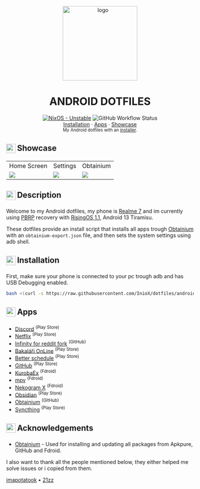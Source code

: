 <div align="center">
    <img src="https://source.android.com/static/docs/setup/images/Android_symbol_green_RGB.png" alt="logo" width=200>
    <h1>ANDROID DOTFILES</h1>
</div>

<div align="center">
  <a href="https://github.com/InioX/dotfiles/tree/nixos"><img src="https://img.shields.io/badge/Android-13%20Tiramisu-3DDC84?style=for-the-badge&logo=Android&logoColor=white" alt="NixOS - Unstable"></a>
   <img alt="GitHub Workflow Status" src="https://img.shields.io/github/actions/workflow/status/InioX/dotfiles/check.yml?color=3DDC84&logo=github&style=for-the-badge"><br>
   <a href="#-------------------------installation">Installation</a>
    ·
  <a href="#-------------------------apps">Apps</a>
    ·
  <a href="#-------------------------showcase">Showcase</a>
</div>

<div align="center">
    <sub>My Android dotfiles with an <a href="https://github.com/InioX/dotfiles/tree/android/setup.sh">installer</a>.
</div>

<h2>
     <sub>
          <img  src="https://github.com/InioX/dotfiles/assets/81521595/718ef5e6-39d8-40fd-82c6-e7ac9f5327ff"
           height="25"
           width="25">
     </sub>
     Showcase
</h2>
<table>
  <tr>
    <td></sup>Home Screen</td>
    <td>Settings</td>
    <td>Obtainium</td>
  </tr>
  <tr>
    <td><img src="https://github.com/InioX/dotfiles/assets/81521595/2f2aa37e-4578-46ed-876d-e4efbeeb2118"></td>
    <td><img src="https://github.com/InioX/dotfiles/assets/81521595/ea25d4d7-014c-45fd-9b84-f098dbe711bf"></td>
    <td><img src="https://github.com/InioX/dotfiles/assets/81521595/26cefac3-21fc-4299-9ddf-4f90e983c52a"></td>
  </tr>
 </table>

<h2 class="description">
     <sub>
          <img  src="https://github.com/InioX/dotfiles/assets/81521595/aba782c2-f45a-4ee7-b511-45971ea751e6"
           height="25"
           width="25">
     </sub>
     Description
</h2>

Welcome to my Android dotfiles, my phone is [Realme 7](https://www.realme.com/global/realme-7) and im currently using [PBRP](https://pitchblackrecovery.com/) recovery with [RisingOS 1.1](https://github.com/RisingTechOSS/android), Android 13 Tiramisu.

These dotfiles provide an install script that installs all apps trough [Obtainium](https://github.com/ImranR98/Obtainium/releases) with an `obtainium-export.json` file, and then sets the system settings using adb shell.

<h2>
     <sub>
          <img  src="https://github.com/InioX/dotfiles/assets/81521595/3b3dcf24-ceee-4577-b949-a268cc1eb896"
           height="25"
           width="25">
     </sub>
     Installation
</h2>

First, make sure your phone is connected to your pc trough adb and has USB Debugging enabled.

```sh
bash <(curl -s https://raw.githubusercontent.com/InioX/dotfiles/android/setup.sh) /path/to/obtainium.json
```
<h2>
     <sub>
          <img  src="https://github.com/InioX/dotfiles/assets/81521595/4819e2f9-fe85-42ed-94d6-8ed13659e671"
           height="25"
           width="25">
     </sub>
     Apps
</h2>

- [Discord](https://play.google.com/store/apps/details?id=com.discord)  <sup>(Play Store)</sup>
- [Netflix](https://play.google.com/store/apps/details?id=com.netflix.mediaclient) <sup>(Play Store)</sup>
- [Infinity for reddit fork](https://github.com/KhoalaS/Infinity-For-Reddit) <sup>(GitHub)</sup>
- [Bakaláři OnLine](https://play.google.com/store/apps/details?id=cz.bakalari.mobile) <sup>(Play Store)</sup>
- [Better schedule](https://play.google.com/store/apps/details?id=cz.vitskalicky.lepsirozvrh) <sup>(Play Store)</sup>
- [GitHub](https://play.google.com/store/apps/details?id=com.github.android) <sup>(Play Store)</sup>
- [KurobaEx](https://f-droid.org/en/packages/com.github.k1rakishou.chan.fdroid/) <sup>(Fdroid)</sup>
- [mpv](https://f-droid.org/en/packages/is.xyz.mpv/) <sup>(Fdroid)</sup>
- [Nekogram X](https://f-droid.org/packages/nekox.messenger/) <sup>(Fdroid)</sup>
- [Obsidian](https://play.google.com/store/apps/details?id=md.obsidian) <sup>(Play Store)</sup>
- [Obtainium](https://github.com/ImranR98/Obtainium/) <sup>(GitHub)</sup>
- [Syncthing](https://play.google.com/store/apps/details?id=com.nutomic.syncthingandroid) <sup>(Play Store)</sup>

<h2 class="acknowledgements">
     <sub>
          <img  src="https://github.com/InioX/dotfiles/assets/81521595/353caef1-d2bd-4a10-a709-c64b35465e65"
           height="25"
           width="25">
     </sub>
     Acknowledgements
</h2>

- [Obtainium](https://github.com/ImranR98/Obtainium) - Used for installing and updating all packages from Apkpure, GitHub and Fdroid.

I also want to thank all the people mentioned below, they either helped me solve issues or i copied from them.

[imapotatook](https://github.com/imapotatook)
•
[21zz](https://github.com/21zz)
